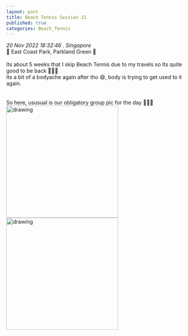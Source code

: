 ```yaml
---
layout: post
title: Beach Tennis Session 21 
published: true
categories: Beach_Tennis
---
```

_20 Nov 2022 18:32:46 . Singapore_
<br>
📍 East Coast Park, Parkland Green 📍
<br>
<br>
Its about 5 weeks that I skip Beach Tennis due to my travels so Its quite good to be back 🎾💪🏻
<br>
Its a bit of a bodyache again after tho 😅, body is trying to get used to it again.
<br>
<br>
<br>
So here, ususual is our obligatory group pic for the day 📸📸📸
<br>
<img src="https://drive.google.com/uc?export=view&id=1oDsVIa4dt_HL3vLFd9zRbYgYr8FEJJfq" alt="drawing" width="300"/> <img src="https://drive.google.com/uc?export=view&id=1qrfqlwzJKBZ6rZ4rEz6DXqTyw7Q0dZW_" alt="drawing" width="300"/>
<br>
<br>
